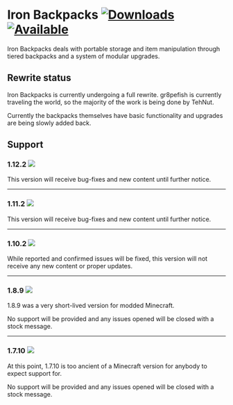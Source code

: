 # Iron Backpacks [![Downloads](http://cf.way2muchnoise.eu/full_iron-backpacks_downloads.svg) ![Available](http://cf.way2muchnoise.eu/versions/iron-backpacks.svg)](https://minecraft.curseforge.com/projects/ironbackpacks)

Iron Backpacks deals with portable storage and item manipulation through tiered backpacks and a system of modular upgrades.

## Rewrite status

Iron Backpacks is currently undergoing a full rewrite. gr8pefish is currently traveling the world, so the majority of the work is being done by TehNut.

Currently the backpacks themselves have basic functionality and upgrades are being slowly added back.

## Support

### 1.12.2 ![](https://img.shields.io/badge/Status-Fully%20supported-green.svg)

This version will receive bug-fixes and new content until further notice.

***

### 1.11.2 ![](https://img.shields.io/badge/Status-Fully%20supported-green.svg)

This version will receive bug-fixes and new content until further notice.

***

### 1.10.2 ![](https://img.shields.io/badge/Status-Bugfixes%20Only-orange.svg)

While reported and confirmed issues will be fixed, this version will not receive any new content or proper updates.

***

### 1.8.9 ![](https://img.shields.io/badge/Status-Unsupported-red.svg)

1.8.9 was a very short-lived version for modded Minecraft.

No support will be provided and any issues opened will be closed with a stock message.

***

### 1.7.10 ![](https://img.shields.io/badge/Status-Unsupported-red.svg)

At this point, 1.7.10 is too ancient of a Minecraft version for anybody to expect support for.

No support will be provided and any issues opened will be closed with a stock message.